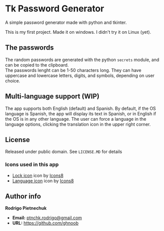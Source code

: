 # Tk Password Generator
 A simple password generator made with python and tkinter.

 This is my first project. Made it on windows. I didn't try it on Linux (yet).

## The passwords
 The random passwords are generated with the python `secrets` module, and can be copied to the clipboard.  
 The passwords lenght can be 1-50 characters long. They can have uppercase and lowercase letters, digits, and symbols, depending on user choice.

## Multi-language support (WIP)
The app supports both English (default) and Spanish. By default, if the OS language is Spanish, the app will display its text in Spanish, or in English if the OS is in any other language. The user can force a language in the language options, clicking the translation icon in the upper right corner.

## License
 Released under public domain. See `LICENSE.MD` for details

### Icons used in this app
+ <a target="_blank" href="/icons/set/lock--v1">Lock icon</a> icon by <a target="_blank" href="https://icons8.com">Icons8</a>
+ <a target="_blank" href="/icons/set/language">Language icon</a> icon by <a target="_blank" href="https://icons8.com">Icons8</a>

## Author info
**Rodrigo Pietnechuk**
+ **Email:** ptnchk.rodrigo@gmail.com
+ **URL:** https://github.com/ghnoob